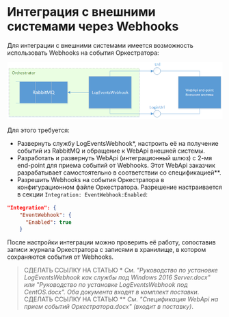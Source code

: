 # Интеграция с внешними системами через Webhooks

Для интеграции с внешними системами имеется возможность использовать Webhooks на события Оркестратора:

![](../resources/deployment/интеграция-с-внешней-системой.png)

Для этого требуется:

* Развернуть службу LogEventsWebhook\*, настроить её на получение событий из RabbitMQ и обращение к WebApi внешней системы.
* Разработать и развернуть WebApi (интеграционный шлюз) с 2-мя end-point для приема событий от Webhooks. Этот WebApi заказчик разрабатывает самостоятельно в соответствии со спецификацией\**. 
* Разрешить Webhooks на события Оркестратора в конфигурационном файле Оркестратора. Разрешение настраивается в секции `Integration: EventWebhook:Enabled`:

```json
"Integration": {
    "EventWebhook": {
      "Enabled": true
    }
```
После настройки интеграции можно проверить её работу, сопоставив записи журнала Оркестратора с записями в хранилище, в котором сохраняются события от Webhooks.

> СДЕЛАТЬ ССЫЛКУ НА СТАТЬЮ \* *См. "Руководство по установке LogEventsWebhook как службы под Windows 2016 Server.docx" или "Руководство по установке LogEventsWebhook под CentOS.docx". Оба документа входят в комплект поставки*.\
> СДЕЛАТЬ ССЫЛКУ НА СТАТЬЮ \*\* *См. "Спецификация WebApi на прием событий Оркестратора.docx" (входит в поставку)*. 

